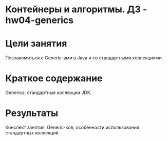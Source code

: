 # Контейнеры и алгоритмы. ДЗ - hw04-generics

# Цели занятия
Познакомиться с Generic-ами в Java и со стандартными коллекциями.

# Краткое содержание
Generics;
стандартные коллекции JDK.

# Результаты
Конспект занятия: Generic-ков, особенности использования стандартных коллекций.